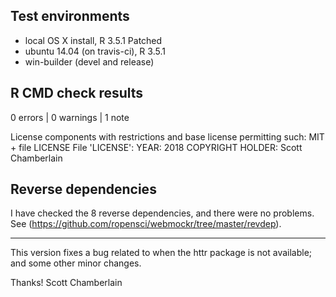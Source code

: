 ## Test environments

* local OS X install, R 3.5.1 Patched
* ubuntu 14.04 (on travis-ci), R 3.5.1
* win-builder (devel and release)

## R CMD check results

0 errors | 0 warnings | 1 note

  License components with restrictions and base license permitting such:
    MIT + file LICENSE
  File 'LICENSE':
    YEAR: 2018
    COPYRIGHT HOLDER: Scott Chamberlain

## Reverse dependencies

I have checked the 8 reverse dependencies, and there were no problems. 
See (<https://github.com/ropensci/webmockr/tree/master/revdep>).

---

This version fixes a bug related to when the httr package is not available; and some other minor changes.

Thanks!
Scott Chamberlain
